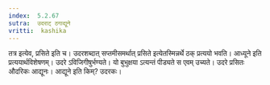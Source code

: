 ```yaml
---
index:  5.2.67
sutra:  उदराट् ठगाद्यूने
vritti:  kashika 
---
```


तत्र इत्येव, प्रसिते इति च। उदरशब्दात् सप्तमीसमर्थात् प्रसिते इत्येतस्मिन्नर्थे ठक् प्रत्ययो भवति। आध्यूने इति प्रत्ययार्थविशेषणम्। उदरे ऽविजिगीषुर्भण्यते। यो बुभुक्षया ऽत्यन्तं पीड्यते स एवम् उच्यते। उदरे प्रसितः औदरिकः आद्यूनः। आद्यूने इति किम्? उदरकः।

